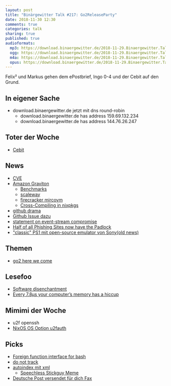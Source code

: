 ```yaml
---
layout: post
title: "Binärgewitter Talk #217: Go2ReleaseParty"
date: 2018-11-30 12:30
comments: true
categories: talk
sharing: true
published: true
audioformats:
  mp3: https://download.binaergewitter.de/2018-11-29.Binaergewitter.Talk.217.mp3
  ogg: https://download.binaergewitter.de/2018-11-29.Binaergewitter.Talk.217.ogg
  m4a: https://download.binaergewitter.de/2018-11-29.Binaergewitter.Talk.217.m4a
  opus: https://download.binaergewitter.de/2018-11-29.Binaergewitter.Talk.217.opus
---
```

Felix² und Markus gehen dem ePostbrief, Ingo 0-4 und der Cebit auf den Grund.

## In eigener Sache
- download.binaergewitter.de jetzt mit dns round-robin
  * download.binaergewitter.de has address 159.69.132.234
  * download.binaergewitter.de has address 144.76.26.247


## Toter der Woche
- [ Cebit ](https://www.heise.de/newsticker/meldung/Aus-fuer-die-Cebit-Die-IT-Messe-wird-eingestellt-4234310.html)


## News

- [CVE ](https://t.co/9VMNDcLslc)
- [Amazon Graviton](https://www.computerbase.de/2018-11/aws-amazon-cloud-server-arm-cpu-graviton/)
  * [Benchmarks](https://www.phoronix.com/scan.php?page=article&item=ec2-graviton-performance)
  * [scaleway](https://www.scaleway.com/pricing/)
  * [firecracker mircovm](https://github.com/firecracker-microvm/firecracker)
  * [Cross-Compiling in nixpkgs](https://matthewbauer.us/blog/beginners-guide-to-cross.html)
- [github drama](https://github.com/nikolas/github-drama)
 - [Github Issue dazu](https://github.com/dominictarr/event-stream/issues/116)
- [statement on event-stream compromise](https://gist.github.com/dominictarr/9fd9c1024c94592bc7268d36b8d83b3a)
- [Half of all Phishing Sites now have the Padlock](https://krebsonsecurity.com/2018/11/half-of-all-phishing-sites-now-have-the-padlock/)
- ["classic" PS1 mit open-source emulator von Sony(old news)](https://arstechnica.com/?p=1409211)

## Themen
- [go2 here we come](https://blog.golang.org/go2-here-we-come)

## Lesefoo
- [Software disenchantment](http://tonsky.me/blog/disenchantment/)
- [Every 7.8μs your computer’s memory has a hiccup](https://blog.cloudflare.com/every-7-8us-your-computers-memory-has-a-hiccup/)


## Mimimi der Woche
-  u2f openssh
  - [NixOS OS Option u2fauth](https://nixos.org/nixos/options.html#u2fauth)

## Picks
- [Foreign function interface for bash](https://github.com/taviso/ctypes.sh#here-is-what-people-have-been-saying-about-ctypessh)
- [do not track](http://donottrack-doc.com/)
- [autoindex mit xml](https://serverfault.com/questions/312796/custom-autoindex-pages-with-nginx)
  - [Speechless Stickguy Meme](https://i.imgur.com/YAGpXPd.png)
- [Deutsche Post versendet für dich Fax](https://www.deutschepost.de/de/e/epost/privatkunden/kostenlos-faxe-versenden-und-empfangen.html)



